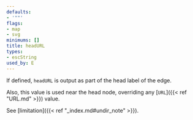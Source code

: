 ```yaml
---
defaults:
- '""'
flags:
- map
- svg
minimums: []
title: headURL
types:
- escString
used_by: E
---
```

If defined, `headURL` is output as part of the head label of the edge.

Also, this value is used near the head node, overriding any [`URL`]({{< ref "URL.md" >}}) value.

See [limitation]({{< ref "_index.md#undir_note" >}}).

